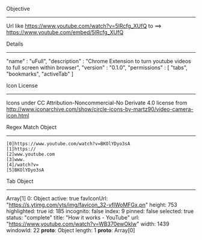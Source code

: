 Objective
*********
Url like 
    https://www.youtube.com/watch?v=5lRcfg_XUfQ
to ==>
    https://www.youtube.com/embed/5lRcfg_XUfQ
    
Details
*******
"name" : "uFull",
"description" : "Chrome Extension to turn youtube videos to full screen within browser",
"version" : "0.1.0",
"permissions" : [
    "tabs",
    "bookmarks",
    "activeTab"
]
    
Icon License
************
Icons under CC Attribution-Noncommercial-No Derivate 4.0 license from http://www.iconarchive.com/show/circle-icons-by-martz90/video-camera-icon.html

Regex Match Object
******************
    [0]https://www.youtube.com/watch?v=BKOlYDyo3sA
    [1]https://
    [2]www.youtube.com
    [3]www.
    [4]/watch?v=
    [5]BKOlYDyo3sA
    
Tab Object
***********
Array[1]
    0: Object
        active: true
        favIconUrl: "https://s.ytimg.com/yts/img/favicon_32-vflWoMFGx.pn"
        height: 753
        highlighted: true
        id: 185
        incognito: false
        index: 9
        pinned: false
        selected: true
        status: "complete"
        title: "How it works - YouTube"
        url: "https://www.youtube.com/watch?v=WB370ewOklw"
        width: 1439
        windowId: 22
        __proto__: Object
        length: 1
    __proto__: Array[0]